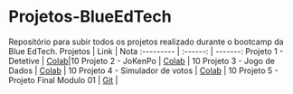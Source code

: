 # Projetos-BlueEdTech
Repositório para subir todos os projetos realizado durante o bootcamp da Blue EdTech.
Projetos | Link | Nota
:--------- | :------: | -------:
Projeto 1 - Detetive | [Colab](https://colab.research.google.com/drive/1yEwI4AeAwa_497g9ejbmqc_Uw3RPujGM#scrollTo=YpVOzNKOfqQb)|10
Projeto 2 - JoKenPo  | [Colab](https://colab.research.google.com/drive/1CK3kSaqLkym12e4iOD3hiv_S_ouP_VNp) | 10
Projeto 3 - Jogo de Dados  | [Colab](https://colab.research.google.com/drive/1Sxp7-0TgoYSUS9bHFQQ3VYKLv0T1lhFh) | 10
Projeto 4 - Simulador de votos  | [Colab](https://colab.research.google.com/drive/1Y4CipzK8rycLLIOuUmYns3sKkrlWaRWE) | 10
Projeto 5 - Projeto Final Modulo 01  | [Git](https://github.com/Miller-Oliveira/Projetos-BlueEdTech/tree/main/Projeto_Final_Modulo_01) | 


